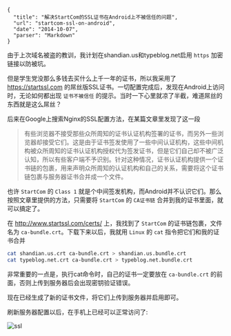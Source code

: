 ```
{
  "title": "解决StartCom的SSL证书在Android上不被信任的问题",
  "url": "startcom-ssl-on-android",
  "date": "2014-10-07",
  "parser": "Markdown"
}
```


由于上次域名被盗的教训，我计划在shandian.us和typeblog.net启用 `https` 加密链接以防被坑。

但是学生党没那么多钱去买什么上千一年的证书，所以我采用了 <https://startssl.com> 的屌丝版SSL证书。一切配置完成后，发现在Android上访问时，无论如何都出现 `证书不被信任` 的提示。当时一下心里就凉了半截，难道屌丝的东西就是这么屌丝？

<!--more-->

后来在Google上搜索Nginx的SSL配置方法，在某篇文章里发现了这一段

> 有些浏览器不接受那些众所周知的证书认证机构签署的证书，而另外一些浏览器却接受它们。这是由于证书签发使用了一些中间认证机构，这些中间机构被众所周知的证书认证机构授权代为签发证书，但是它们自己却不被广泛认知，所以有些客户端不予识别。针对这种情况，证书认证机构提供一个证书链的包裹，用来声明众所周知的认证机构和自己的关系，需要将这个证书链包裹与服务器证书合并成一个文件。

也许 `StartCom` 的 `Class 1` 就是个中间签发机构，而Android并不认识它们。那么按照文章里提供的方法，只需要将 `StartCom` 的 `CA证书链` 合并到我的证书里面，就可以搞定了。

在 <http://www.startssl.com/certs/> 上，我找到了 `StartCom` 的证书链包裹，文件名为 `ca-bundle.crt`。下载下来以后，我就用 `Linux` 的 `cat` 指令把它们和我的证书合并

```sh
cat shandian.us.crt ca-bundle.crt > shandian.us.bundle.crt
cat typeblog.net.crt ca-bundle.crt > typeblog.net.bundle.crt
```

非常重要的一点是，执行cat命令时，自己的证书一定要放在 `ca-bundle.crt` 的前面，否则上传到服务器后会出现密钥验证错误。

现在已经生成了新的证书文件，将它们上传到服务器并启用即可。

刷新服务器配置以后，在手机上已经可以正常访问了:

![ssl](/content/images/2016/01/ssl.png)
